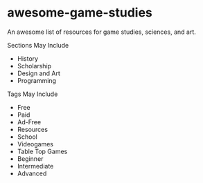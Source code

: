 # awesome-game-studies
An awesome list of resources for game studies, sciences, and art.

Sections May Include
- History
- Scholarship
- Design and Art
- Programming

Tags May Include
- Free
- Paid
- Ad-Free
- Resources
- School
- Videogames
- Table Top Games
- Beginner
- Intermediate
- Advanced